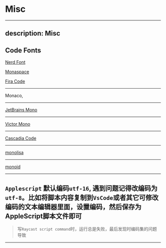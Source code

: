 # Misc 

---
description: Misc
---

## Code Fonts 

[Nerd Font](https://www.nerdfonts.com/)

[Monaspace](https://monaspace.githubnext.com/)

[Fira Code]( https://github.com/tonsky/FiraCode)

---

Monaco, 

---

[JetBrains Mono](https://www.jetbrains.com/lp/mono/)

---

[Victor Mono](https://rubjo.github.io/victor-mono/)

---

[Cascadia Code](https://github.com/microsoft/cascadia-code/releases)

---

[monolisa](https://www.monolisa.dev)

---

[monoid](https://larsenwork.com/monoid)

---

## `Applescript` 默认编码`utf-16`, 遇到问题记得改编码为`utf-8`。比如将脚本内容复制到`VsCode`或者其它可修改编码的文本编辑器里面，设置编码，然后保存为AppleScript脚本文件即可

> 写`Raycast script command`时，运行总是失败，最后发现时编码集的问题导致

---
